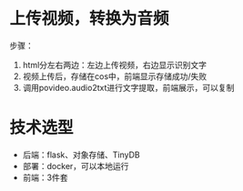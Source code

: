 # 上传视频，转换为音频

步骤：
1. html分左右两边：左边上传视频，右边显示识别文字
2. 视频上传后，存储在cos中，前端显示存储成功/失败
3. 调用povideo.audio2txt进行文字提取，前端展示，可以复制


# 技术选型

- 后端：flask、对象存储、TinyDB
- 部署：docker，可以本地运行
- 前端：3件套